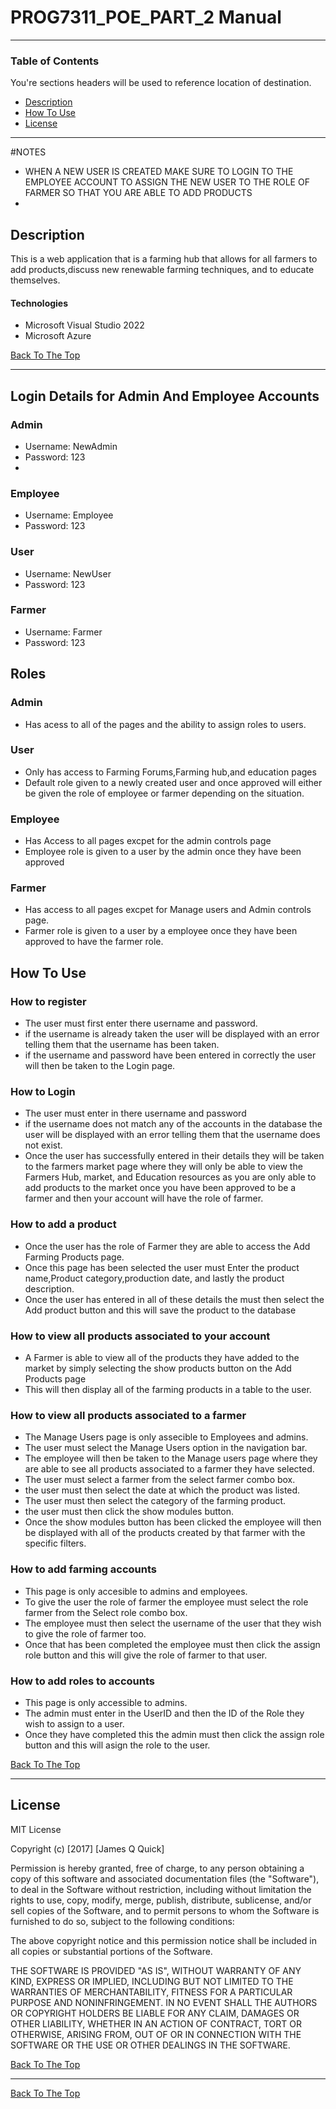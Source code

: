 # PROG7311_POE_PART_2 Manual



---

### Table of Contents
You're sections headers will be used to reference location of destination.

- [Description](#description)
- [How To Use](#how-to-use)
- [License](#license)
---
#NOTES
- WHEN A NEW USER IS CREATED MAKE SURE TO LOGIN TO THE EMPLOYEE ACCOUNT TO ASSIGN THE NEW USER TO THE ROLE OF FARMER SO THAT YOU ARE ABLE TO ADD PRODUCTS
- 
## Description

This is a web application that is a farming hub that allows for all farmers to add products,discuss new renewable farming techniques, and to educate themselves.

#### Technologies

- Microsoft Visual Studio 2022
- Microsoft Azure

[Back To The Top](#read-me-template)

---

## Login Details for Admin And Employee Accounts

### Admin 
- Username: NewAdmin
- Password: 123
- 
### Employee
- Username: Employee
- Password: 123

### User
- Username: NewUser
- Password: 123

### Farmer
- Username: Farmer
- Password: 123
  
## Roles 

### Admin
- Has acess to all of the pages and the ability to assign roles to users.

### User
- Only has access to Farming Forums,Farming hub,and education pages
- Default role given to a newly created user and once approved will either be given the role of employee or farmer depending on the situation.
  
### Employee
- Has Access to all pages excpet for the admin controls page
- Employee role is given to a user by the admin once they have been approved

### Farmer
- Has access to all pages excpet for Manage users and Admin controls page.
- Farmer role is given to a user by a employee once they have been approved to have the farmer role.
  
## How To Use

### How to register
- The user must first enter there username and password.
- if the username is already taken the user will be displayed with an error telling them that the username has been taken.
- if the username and password have been entered in correctly the user will then be taken to the Login page.

### How to Login
- The user must enter in there username and password
- if the username does not match any of the accounts in the database the user will be displayed with an error telling them that the username does not exist.
- Once the user has successfully entered in their details they will be taken to the farmers market page where they will only be able to view the Farmers Hub, market, and Education resources as  you are only able to add products to the market once you have been approved to be a farmer and then your account will have the role of farmer.

### How to add a product
- Once the user has the role of Farmer they are able to access the Add Farming Products page.
- Once this page has been selected the user must Enter the product name,Product category,production date, and lastly the product description.
- Once the user has entered in all of these details the must then select the Add product button and this will save the product to the database
  
### How to view all products associated to your account
- A Farmer is able to view all of the products they have added to the market by simply selecting the show products button on the Add Products page
- This will then display all of the farming products in a table to the user.

### How to view all products associated to a farmer
- The Manage Users page is only assecible to Employees and admins.
- The user must select the Manage Users option in the navigation bar.
- The employee will then be taken to the Manage users page where they are able to see all products associated to a farmer they have selected.
- The user must select a farmer from the select farmer combo box.
- the user must then select the date at which the product was listed.
- The user must then select the category of the farming product.
- the user must then click the show modules button.
- Once the show modules button has been clicked the employee will then be displayed with all of the products created by that farmer with the specific filters.

### How to add farming accounts
- This page is only accesible to admins and employees.
- To give the user the role of farmer the employee must select the role farmer from the Select role combo box.
- The employee must then select the username of the user that they wish to give the role of farmer too.
- Once that has been completed the employee must then click the assign role button and this will give the role of farmer to that user.

### How to add roles to accounts
- This page is only accessible to admins.
- The admin must enter in the UserID and then the ID of the Role they wish to assign to a user.
- Once they have completed this the admin must then click the assign role button and this will asign the role to the user.
  
[Back To The Top](#read-me-template)

---

## License

MIT License

Copyright (c) [2017] [James Q Quick]

Permission is hereby granted, free of charge, to any person obtaining a copy
of this software and associated documentation files (the "Software"), to deal
in the Software without restriction, including without limitation the rights
to use, copy, modify, merge, publish, distribute, sublicense, and/or sell
copies of the Software, and to permit persons to whom the Software is
furnished to do so, subject to the following conditions:

The above copyright notice and this permission notice shall be included in all
copies or substantial portions of the Software.

THE SOFTWARE IS PROVIDED "AS IS", WITHOUT WARRANTY OF ANY KIND, EXPRESS OR
IMPLIED, INCLUDING BUT NOT LIMITED TO THE WARRANTIES OF MERCHANTABILITY,
FITNESS FOR A PARTICULAR PURPOSE AND NONINFRINGEMENT. IN NO EVENT SHALL THE
AUTHORS OR COPYRIGHT HOLDERS BE LIABLE FOR ANY CLAIM, DAMAGES OR OTHER
LIABILITY, WHETHER IN AN ACTION OF CONTRACT, TORT OR OTHERWISE, ARISING FROM,
OUT OF OR IN CONNECTION WITH THE SOFTWARE OR THE USE OR OTHER DEALINGS IN THE
SOFTWARE.

[Back To The Top](#read-me-template)

---



[Back To The Top](#read-me-template)
